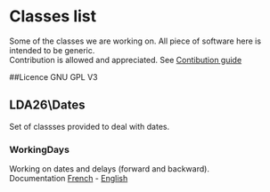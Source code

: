 # Classes list
Some of the classes we are working on. All piece of software here is intended to be generic.  
Contribution is allowed and appreciated. See [Contibution guide](./contributing.md)

##Licence
GNU GPL V3

## LDA26\Dates
Set of classses provided to deal with dates.

### WorkingDays 
Working on dates and delays (forward and backward).  
Documentation [French](./LDA26/WorkingDays/doc/WorkingDays_FR.md) - [English](./LDA26/WorkingDays/doc/WorkingDays_EN.md)
